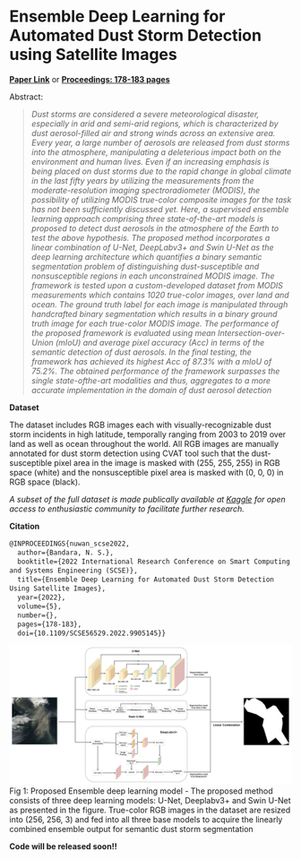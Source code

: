 # Ensemble Deep Learning for Automated Dust Storm Detection using Satellite Images


**[Paper Link](https://ieeexplore.ieee.org/abstract/document/9905145)** or **[Proceedings: 178-183 pages](https://libnewbooks.info/scse-2022-2/)**

Abstract: 

>*Dust storms are considered a severe meteorological disaster, especially in arid and semi-arid regions, which is characterized by dust aerosol-filled air and strong winds across an extensive area. Every year, a large number of aerosols are released from dust storms into the atmosphere, manipulating a deleterious impact both on the environment and human lives. Even if an increasing emphasis is being placed on dust storms due to the rapid change in global climate in the last fifty years by utilizing the measurements from the moderate-resolution imaging spectroradiometer (MODIS), the possibility of utilizing MODIS true-color composite images for the task has not been sufficiently discussed yet. Here, a supervised ensemble learning approach comprising three state-of-the-art models is proposed to detect dust aerosols in the atmosphere of the Earth to test the above hypothesis. The proposed method incorporates a linear combination of U-Net, DeepLabv3+ and Swin U-Net as the deep learning architecture which quantifies a binary semantic segmentation problem of distinguishing dust-susceptible and nonsusceptible regions in each unconstrained MODIS image. The framework is tested upon a custom-developed dataset from MODIS measurements which contains 1020 true-color images, over land and ocean. The ground truth label for each image is manipulated through handcrafted binary segmentation which results in a binary ground truth image for each true-color MODIS image. The performance of the proposed framework is evaluated using mean Intersection-over-Union (mIoU) and average pixel accuracy (Acc) in terms of the semantic detection of dust aerosols. In the final testing, the framework has achieved its highest Acc of 87.3% with a mIoU of 75.2%. The obtained performance of the framework surpasses the single state-ofthe-art modalities and thus, aggregates to a more accurate implementation in the domain of dust aerosol detection*

**Dataset**

The dataset includes RGB images each with visually-recognizable dust storm incidents in high latitude, temporally ranging from 2003 to 2019 over land as well as ocean throughout the world. All RGB images are manually annotated for dust storm detection using CVAT tool such that the dust-susceptible pixel area in the image is masked with (255, 255, 255) in RGB space (white) and the nonsusceptible pixel area is masked with (0, 0, 0) in RGB space (black).

*A subset of the full dataset is made publically available at [Kaggle](https://www.kaggle.com/datasets/nuwansribandara/elai-dust-storm-dataset-from-modis) for open access to enthusiastic community to facilitate further research.*  

**Citation**

```
@INPROCEEDINGS{nuwan_scse2022,
  author={Bandara, N. S.},
  booktitle={2022 International Research Conference on Smart Computing and Systems Engineering (SCSE)}, 
  title={Ensemble Deep Learning for Automated Dust Storm Detection Using Satellite Images}, 
  year={2022},
  volume={5},
  number={},
  pages={178-183},
  doi={10.1109/SCSE56529.2022.9905145}}

```

<img src="https://github.com/NuwanSriBandara/Ensemble-Deep-Learning-Dust-Storm-Detection/blob/main/Figures/blockDiagram.png" width="1000"> <br />
Fig 1: Proposed Ensemble deep learning model - The proposed method consists of three deep learning models: U-Net, Deeplabv3+ and Swin U-Net as presented in
the figure. True-color RGB images in the dataset are resized into (256, 256, 3) and fed into all three base models to acquire the linearly combined ensemble
output for semantic dust storm segmentation


**Code will be released soon!!**
